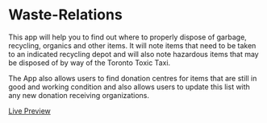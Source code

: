 # Waste-Relations

This app will help you to find out where to properly dispose of garbage, recycling, organics and other items.  It will note items that need to be taken to an indicated recycling depot and will also note hazardous items that may be disposed of by way of the Toronto Toxic Taxi.

The App also allows users to find donation centres for items that are still in good and working condition and also allows users to update this list with any new donation receiving organizations.



[Live Preview](https://wasterelations.herokuapp.com/)
